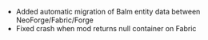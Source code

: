 - Added automatic migration of Balm entity data between NeoForge/Fabric/Forge
- Fixed crash when mod returns null container on Fabric
